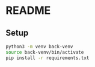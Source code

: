 # README

## Setup
```sh
python3 -m venv back-venv
source back-venv/bin/activate
pip install -r requirements.txt
```